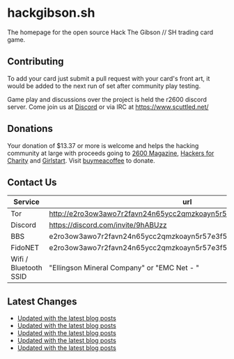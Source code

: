 # hackgibson.sh
The homepage for the open source Hack The Gibson // SH trading card game.


## Contributing

To add your card just submit a pull request with your card's front art, it would be added to the next run of set after community play testing.

Game play and discussions over the project is held the r2600 discord server. Come join us at [Discord](https://discord.com/invite/9hABUzz) or via IRC at https://www.scuttled.net/


## Donations

Your donation of $13.37 or more is welcome and helps the hacking community at large with proceeds going to [2600 Magazine](https://2600.com/), [Hackers for Charity](https://hackersforcharity.org) and [Girlstart](https://girlstart.org).  Visit [buymeacoffee](https://www.buymeacoffee.com/hackgibson.sh) to donate.


## Contact Us

Service | url
-|-
Tor | http://e2ro3ow3awo7r2favn24n65ycc2qmzkoayn5r57e3f56nvjwdcgg32ad.onion
Discord | https://discord.com/invite/9hABUzz
BBS | e2ro3ow3awo7r2favn24n65ycc2qmzkoayn5r57e3f56nvjwdcgg32ad.onion:23
FidoNET | e2ro3ow3awo7r2favn24n65ycc2qmzkoayn5r57e3f56nvjwdcgg32ad.onion:24554
Wifi / Bluetooth SSID | "Ellingson Mineral Company" or "EMC Net - <fidonet address>"

## Latest Changes
<!-- BLOG-POST-LIST:START -->
- [Updated with the latest blog posts](https://github.com/DFW2600/hackgibson.sh/commit/be679a960dd4fb6e4d348a2914f0dc9e3d495e06)
- [Updated with the latest blog posts](https://github.com/DFW2600/hackgibson.sh/commit/0440925dbe57be8f38c5e29779b7191780015fb6)
- [Updated with the latest blog posts](https://github.com/DFW2600/hackgibson.sh/commit/274c76a0c3f11a222e0c3bbb306582257a97296a)
- [Updated with the latest blog posts](https://github.com/DFW2600/hackgibson.sh/commit/01afa55e435bfc2c2a54af7a8ed9aa1b7d9fa1ba)
- [Updated with the latest blog posts](https://github.com/DFW2600/hackgibson.sh/commit/5d97e1278266fd715e3e1635d9e1a51ac12adf00)
<!-- BLOG-POST-LIST:END -->
